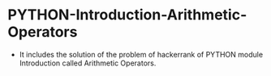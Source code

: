# PYTHON-Introduction-Arithmetic-Operators
- It includes the solution of the problem of hackerrank of PYTHON module Introduction called Arithmetic Operators.
